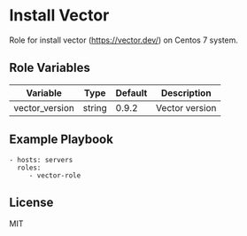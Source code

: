 Install Vector
=========

Role for install vector (https://vector.dev/) on Centos 7 system.

Role Variables
--------------

| Variable       | Type   | Default | Description    |
|----------------|--------|---------|----------------|
| vector_version | string | 0.9.2   | Vector version |


Example Playbook
----------------


    - hosts: servers
      roles:
         - vector-role

License
-------

MIT
